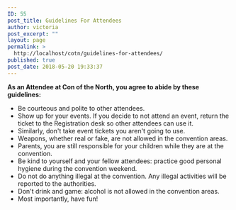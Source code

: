 ```yaml
---
ID: 55
post_title: Guidelines For Attendees
author: victoria
post_excerpt: ""
layout: page
permalink: >
  http://localhost/cotn/guidelines-for-attendees/
published: true
post_date: 2018-05-20 19:33:37
---
```

<strong>As an Attendee at Con of the North, you agree to abide by these guidelines:</strong>
<ul>
 	<li>Be courteous and polite to other attendees.</li>
 	<li>Show up for your events. If you decide to not attend an event, return the ticket to the Registration desk so other attendees can use it.</li>
 	<li>Similarly, don't take event tickets you aren't going to use.</li>
 	<li>Weapons, whether real or fake, are not allowed in the convention areas.</li>
 	<li>Parents, you are still responsible for your children while they are at the convention.</li>
 	<li>Be kind to yourself and your fellow attendees: practice good personal hygiene during the convention weekend.</li>
 	<li>Do not do anything illegal at the convention. Any illegal activities will be reported to the authorities.</li>
 	<li>Don't drink and game: alcohol is not allowed in the convention areas.</li>
 	<li>Most importantly, have fun!</li>
</ul>